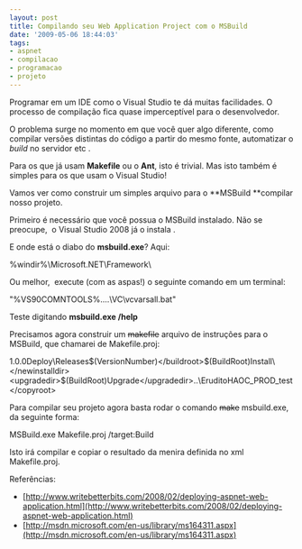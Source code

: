 ```yaml
---
layout: post
title: Compilando seu Web Application Project com o MSBuild
date: '2009-05-06 18:44:03'
tags:
- aspnet
- compilacao
- programacao
- projeto
---
```



Programar em um IDE como o Visual Studio te dá muitas facilidades. O processo de compilação fica quase imperceptível para o desenvolvedor.

O problema surge no momento em que você quer algo diferente, como compilar versões distintas do código a partir do mesmo fonte, automatizar o *build* no servidor etc .

Para os que já usam **Makefile** ou o **Ant**, isto é trivial. Mas isto também é simples para os que usam o Visual Studio!

Vamos ver como construir um simples arquivo para o **MSBuild **compilar nosso projeto.

Primeiro é necessário que você possua o MSBuild instalado. Não se preocupe,  o Visual Studio 2008 já o instala .

E onde está o diabo do **msbuild.exe**? Aqui:

%windir%\Microsoft.NET\Framework\

Ou melhor,  execute (com as aspas!) o seguinte comando em um terminal:

"%VS90COMNTOOLS%\..\..\VC\vcvarsall.bat"

Teste digitando **msbuild.exe /help**

Precisamos agora construir um <span style="text-decoration: line-through;">makefile</span> arquivo de instruções para o MSBuild, que chamarei de Makefile.proj:

<?xml version="1.0" encoding="utf-8"??>
<project defaulttargets="Build" toolsversion="3.5" xmlns="http://schemas.microsoft.com/developer/msbuild/2003"><import project="MeuProjeto.csproj"></import><propertygroup><versionnumber>1.0.0</versionnumber><buildroot>Deploy\Releases\$(VersionNumber)\</buildroot><newinstalldir>$(BuildRoot)Install\</newinstalldir><upgradedir>$(BuildRoot)Upgrade\</upgradedir><copyroot>..\EruditoHAOC_PROD_test\</copyroot></propertygroup><itemgroup><sourcefiles include="**\*.*"></sourcefiles></itemgroup><target name="Build"><msbuild projects="MeuProjeto.sln" properties="OutputPath=$(NewInstallDir)bin\"></msbuild><copy destinationfiles="@(Content->'$(NewInstallDir)%(RelativeDir)%(FileName)%(Extension)')" sourcefiles="@(Content->'%(RelativeDir)%(FileName)%(Extension)')"></copy><copy destinationfiles="@(None->'$(NewInstallDir)%(RelativeDir)%(FileName)%(Extension)')" sourcefiles="@(None->'%(RelativeDir)%(FileName)%(Extension)')"></copy><makedir directories="@(Folder->'$(NewInstallDir)%(RelativeDir)')"></makedir><createitem exclude="**\App_Themes\**;**\Web.config" include="$(NewInstallDir)**"><output itemname="UpgradeFiles" taskparameter="Include"></output></createitem><copy destinationfiles="@(UpgradeFiles->'$(UpgradeDir)%(RecursiveDir)%(FileName)%(Extension)')" sourcefiles="@(UpgradeFiles)"></copy><makedir directories="@(Folder->'$(UpgradeDir)%(RelativeDir)')"></makedir></target><target name="Deploy"><copy destinationfiles="@(SourceFiles->'$(DeployRoot)%(RecursiveDir)%(FileName)%(Extension)')" sourcefiles="@(SourceFiles)"></copy></target></project>

Para compilar seu projeto agora basta rodar o comando <span style="text-decoration: line-through;">make</span> msbuild.exe, da seguinte forma:

MSBuild.exe Makefile.proj /target:Build

Isto irá compilar e copiar o resultado da menira definida no xml Makefile.proj.

Referências:

- [http://www.writebetterbits.com/2008/02/deploying-aspnet-web-application.html](http://www.writebetterbits.com/2008/02/deploying-aspnet-web-application.html)
- [http://msdn.microsoft.com/en-us/library/ms164311.aspx](http://msdn.microsoft.com/en-us/library/ms164311.aspx)


